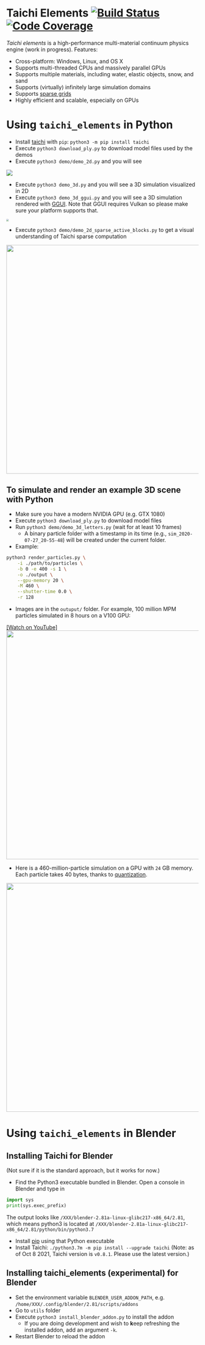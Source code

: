 # Taichi Elements [![Build Status](https://travis-ci.com/taichi-dev/taichi_elements.svg?branch=master)](https://travis-ci.com/taichi-dev/taichi_elements) [![Code Coverage](https://codecov.io/gh/taichi-dev/taichi_elements/branch/master/graph/badge.svg)](https://codecov.io/gh/taichi-dev/taichi_elements)
*Taichi elements* is a high-performance multi-material continuum physics engine (work in progress). Features:

- Cross-platform: Windows, Linux, and OS X
- Supports multi-threaded CPUs and massively parallel GPUs
- Supports multiple materials, including water, elastic objects, snow, and sand
- Supports (virtually) infinitely large simulation domains
- Supports [sparse grids](https://docs.taichi.graphics/lang/articles/advanced/sparse)
- Highly efficient and scalable, especially on GPUs

# Using `taichi_elements` in Python
 - Install [taichi](https://github.com/taichi-dev/taichi) with `pip`: `python3 -m pip install taichi`
 - Execute `python3 download_ply.py` to download model files used by the demos
 - Execute `python3 demo/demo_2d.py` and you will see

<img src="https://github.com/yuanming-hu/public_files/raw/master/graphics/elements/demo_2d.gif">

 - Execute `python3 demo_3d.py` and you will see a 3D simulation visualized in 2D
 - Execute `python3 demo_3d_ggui.py` and you will see a 3D simulation rendered with [GGUI](https://docs.taichi.graphics/lang/articles/misc/ggui). Note that GGUI requires Vulkan so please make sure your platform supports that.

<img src="https://github.com/taichi-dev/public_files/raw/master/taichi_elements/demo_3d_ggui.gif" style="zoom:40%;" />

 - Execute `python3 demo/demo_2d_sparse_active_blocks.py` to get a visual understanding of Taichi sparse computation

<img src="https://raw.githubusercontent.com/taichi-dev/public_files/master/taichi_elements/sparse_mpm_active_blocks.gif" height="600px">

## To simulate and render an example 3D scene with Python
- Make sure you have a modern NVIDIA GPU (e.g. GTX 1080)
- Execute `python3 download_ply.py` to download model files
- Run `python3 demo/demo_3d_letters.py` (wait for at least 10 frames)
   - A binary particle folder with a timestamp in its time (e.g., `sim_2020-07-27_20-55-48`) will be created under the current folder.
- Example:

 ```bash
python3 render_particles.py \
     -i ./path/to/particles \
     -b 0 -e 400 -s 1 \
     -o ./output \
     --gpu-memory 20 \
     -M 460 \
     --shutter-time 0.0 \
     -r 128
 ```
 - Images are in the `outuput/` folder. For example, 100 million MPM particles simulated in 8 hours on a V100 GPU:

[[Watch on YouTube]](https://youtu.be/klMDVUzFFnk)
<img src="https://raw.githubusercontent.com/taichi-dev/public_files/master/taichi_elements/100Mparticles.jpg" height="600px">

- Here is a 460-million-particle simulation on a GPU with `24` GB memory. Each particle takes 40 bytes, thanks to [quantization](https://github.com/taichi-dev/quantaichi).

<img src="https://github.com/taichi-dev/public_files/raw/master/taichi_elements/460M.jpg" height="600px">

# Using `taichi_elements` in Blender

## Installing Taichi for Blender
(Not sure if it is the standard approach, but it works for now.)
 - Find the Python3 executable bundled in Blender. Open a console in Blender and type in
 ```python
 import sys
 print(sys.exec_prefix)
 ```
  The output looks like `/XXX/blender-2.81a-linux-glibc217-x86_64/2.81`, which means python3 is located at `/XXX/blender-2.81a-linux-glibc217-x86_64/2.81/python/bin/python3.7`
 - Install [pip](https://pip.pypa.io/en/stable/installing/) using that Python executable
 - Install Taichi: `./python3.7m -m pip install --upgrade taichi` (Note: as of Oct 8 2021, Taichi version is `v0.8.1`. Please use the latest version.)

## Installing taichi_elements (experimental) for Blender
 - Set the environment variable `BLENDER_USER_ADDON_PATH`, e.g. `/home/XXX/.config/blender/2.81/scripts/addons`
 - Go to `utils` folder
 - Execute `python3 install_blender_addon.py` to install the addon
   - If you are doing development and wish to **k**eep refreshing the installed addon, add an argument `-k`.
 - Restart Blender to reload the addon
